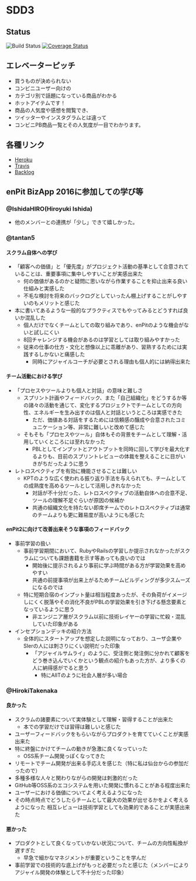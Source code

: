 # SDD3
## Status
![Build Status](https://travis-ci.org/IshidaHIRO/SDD3.svg?branch=master)
[![Coverage Status](https://coveralls.io/repos/github/IshidaHIRO/SDD3/badge.svg?branch=master)](https://coveralls.io/github/IshidaHIRO/SDD3?branch=master)
## エレベーターピッチ
- 買うものが決められない
- コンビニユーザー向けの
- カテゴリ別で話題になっている商品がわかる
- ホットアイテムです！
- 商品の人気度や感想を閲覧でき、
- ツイッターやインスタグラムとは違って
- コンビニPB商品一覧とその人気度が一目でわかります。

## 各種リンク
- [Heroku](https://secure-retreat-68116.herokuapp.com/)
- [Travis](https://travis-ci.org/IshidaHIRO/SDD3)
- [Backlog](https://github.com/IshidaHIRO/SDD3/projects/2)

## enPit BizApp 2016に参加しての学び等
### @IshidaHIRO(Hiroyuki Ishida)
- 他のメンバーとの連携が「少し」できて嬉しかった。
### @tantan5
#### スクラム自体への学び
- 「顧客への価値」と「優先度」がプロジェクト活動の基準として合意されていることは、重要事項に集中しやすいことが実感出来た
  -  何の価値があるのかと疑問に思いながら作業することを抑止出来る良い仕組みと実感した
  -  不毛な検討を将来のバックログとしていったん棚上げすることがしやすいのもメリットと感じた
- 本に書いてあるような一般的なプラクティスでもやってみるとどうすれば良いか混乱した
  - 個人だけでなくチームとしての取り組みであり、enPitのような機会がないと試しにくい
  - 8回チャレンジする機会があるのは学習としては取り組みやすかった 
  - 従来の仕事の仕方・文化と想像以上に乖離があり、習熟するためには実践するしかないと痛感した
    - 同時にアジャイルコーチが必要とされる理由も個人的には納得出来た
#### チーム活動における学び
- 「プロセスやツールよりも個人と対話」の意味と難しさ
  - スプリント計画やフィードバック、また「自己組織化」をどうするか等の諸々の活動を通じて、変化するプロジェクトでチームとしての方向性、エネルギーを生み出すのは個人と対話というところは実感できた
    - ただ、価値ある対話をするためには信頼感の醸成や合意されたコミュニケーション等、非常に難しいと改めて感じた
  - そもそも「プロセスやツール」自体もその背景をチームとして理解・活用していくところには至れなかった
    - PBLとしてインプットとアウトプットを同時に回して学びを最大化するよりも、目前のスプリントレビューの体裁を整えることに目がいきがちだったように思う
- レトロスペクティブを有効に機能させることは難しい
  - KPTのような広く使われる振り返り手法を与えられても、チームとしての成熟度を高めるツールとして活用しきれなかった
    - 対話が不十分だった、レトロスペクティブの活動自体への合意不足、ツールの理解不足ぐらいが原因の候補か
    - 共通の組織文化を持たない即席チームでのレトロスペクティブは通常のチームよりも更に難易度が高いようにも感じた
#### enPit2に向けて改善出来そうな事項のフィードバック
- 事前学習の扱い
  - 事前学習期間において、RubyやRailsの学習しか提示されなかったがスクラムについても課題書籍を示す等あっても良いのでは
    - 開始後に提示されるより事前に学ぶ時間がある方が学習効果を高めやすい
    - 共通の前提事項が出来上がるためチームビルディングが多少スムーズになるのでは
  - 特に短期合宿のインプット量は相当程度あったが、その負荷がイメージしにくく脱落やその消化不良がPBLの学習効果を引き下げる懸念要素となっているように思う
    - 非エンジニア層がスクラム以前に技術レイヤーの学習に忙殺・混乱していた印象がある
- インセプションデッキの紹介方法
  - 全体的にスタートアップを想定した説明になっており、ユーザ企業やSIerの人には刺さりにくい説明だった印象
    - 「アジャイルサムライ」のように、受注側と発注側に分かれて顧客をどう巻き込んでいくかという観点の紹介もあった方が、より多くの人に納得感がでると思う
      -  特にAIITのように社会人層が多い場合
### @HirokiTakenaka
#### 良かった
- スクラムの諸要素について実体験として理解・習得することが出来た
  - 本での学習だけでは習得は難しいと感じた
- ユーザーフィードバックをもらいながらプロダクトを育てていくことが実感出来た
- 特に終盤にかけてチームの動きが急激に良くなっていった
  - OSS系チーム開発っぽくなってきた
- リモートでチーム開発が出来る手応えを感じた（特に私は仙台からの参加だったので）
- 多種多様な人々と関わりながらの開発は刺激的だった
- GitHub等OSS系のエコシステムを用いた開発に慣れることがある程度出来た
- ユーザーにおける価値についてよく考えるようになった
- その時点時点でどうしたらチームとして最大の効果が出せるかをよく考えるようになった
 相互レビューは技術学習としても効果的であることが実感出来た
#### 悪かった
- プロダクトとして良くなっていかない状況について、チームの方向性転換が遅すぎた
  - 早急で細かなマネジメントが重要ということを学んだ
- 事前学習での技術的な底上げがもっと必要だったと感じた（メンバーによりアジャイル開発の体験として不十分だった印象）
